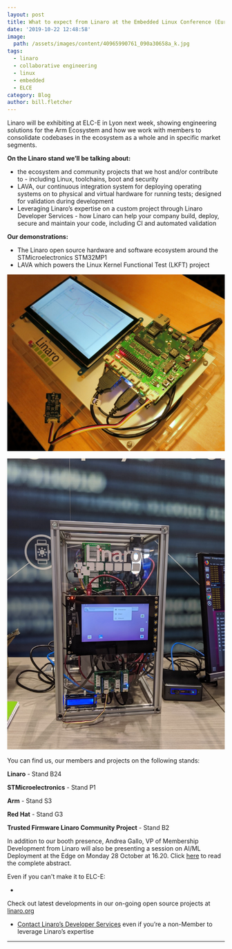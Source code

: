 ```yaml
---
layout: post
title: What to expect from Linaro at the Embedded Linux Conference (Europe) 2019
date: '2019-10-22 12:48:58'
image:
  path: /assets/images/content/40965990761_090a30658a_k.jpg
tags:
  - linaro
  - collaborative engineering
  - linux
  - embedded
  - ELCE
category: Blog
author: bill.fletcher
---
```

Linaro will be exhibiting at ELC-E in Lyon next week, showing engineering solutions 
for the Arm Ecosystem and how we work with members to consolidate codebases in the ecosystem as a whole and in specific market segments.  

**On the Linaro stand we’ll be talking about:**

* the ecosystem and community projects that we host and/or contribute to - including Linux, toolchains, boot and security
* LAVA, our continuous integration system for deploying operating systems on to physical and virtual hardware for running tests; designed for validation during development
* Leveraging Linaro’s expertise on a custom project through Linaro Developer Services - how Linaro can help your company build, deploy, secure and maintain your code, including CI and automated validation

**Our demonstrations:**

* The Linaro open source hardware and software ecosystem around the STMicroelectronics STM32MP1 
* LAVA which powers the Linux Kernel Functional Test (LKFT) project

![](/assets/images/content/openamp-demo.jpg "STM32MP1 community hardware demonstrating OpenAMP and Zephyr")

![](/assets/images/content/lava-demo.jpg "Latest Developments in Linaro’s LAVA CI Infrastructure Project")

You can find us, our members and projects on the following stands:

**Linaro** - Stand B24

**STMicroelectronics** - Stand P1

**Arm** - Stand S3

**Red Hat** - Stand G3

**Trusted Firmware Linaro Community Project** - Stand B2

In addition to our booth presence, Andrea Gallo, VP of Membership Development from Linaro will also be presenting a session on AI/ML Deployment at the Edge on Monday 28 October at 16.20. Click [here](https://osseu19.sched.com/event/TLKj?iframe=no) to read the complete abstract.

Even if you can't make it to ELC-E:

* 

Check out latest developments in our on-going open source projects at [linaro.org](www.linaro.org)

* [Contact Linaro’s Developer Services](https://www.linaro.org/services/) even if you’re a non-Member to leverage Linaro’s expertise

- - -
